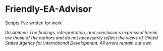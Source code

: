 # Friendly-EA-Advisor
Scripts I've written for work



*Disclaimer: The findings, interpretation, and conclusions expressed herein are those of the authors and do not necessarily reflect the views of United States Agency for International Development. All errors remain our own.*

